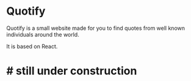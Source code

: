 
# Quotify
Quotify is a small website made for you to find quotes from well known individuals around the world.

It is based on React.


# # still under construction

